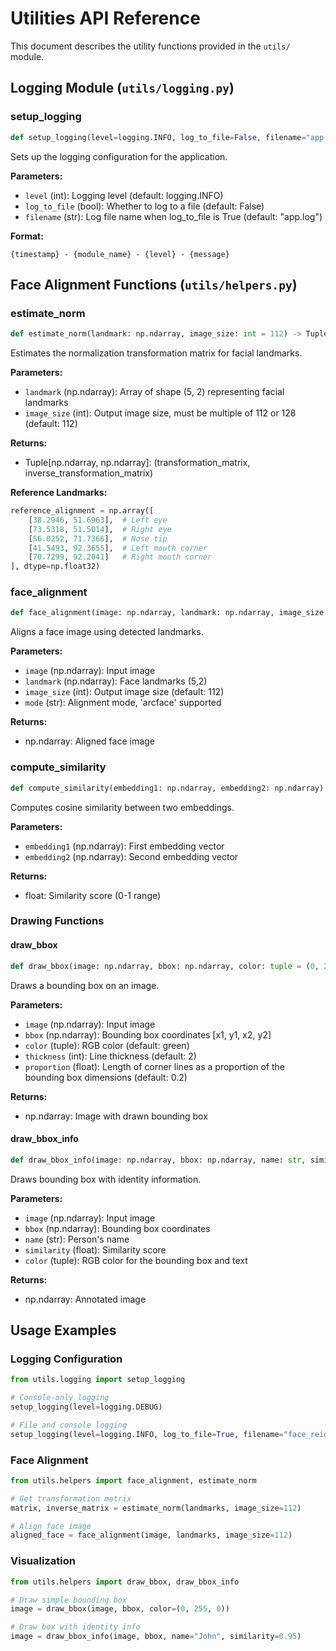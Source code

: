 # Utilities API Reference

This document describes the utility functions provided in the `utils/` module.

## Logging Module (`utils/logging.py`)

### setup_logging
```python
def setup_logging(level=logging.INFO, log_to_file=False, filename="app.log") -> None
```

Sets up the logging configuration for the application.

**Parameters:**
- `level` (int): Logging level (default: logging.INFO)
- `log_to_file` (bool): Whether to log to a file (default: False)
- `filename` (str): Log file name when log_to_file is True (default: "app.log")

**Format:**
```
{timestamp} - {module_name} - {level} - {message}
```

## Face Alignment Functions (`utils/helpers.py`)

### estimate_norm
```python
def estimate_norm(landmark: np.ndarray, image_size: int = 112) -> Tuple[np.ndarray, np.ndarray]
```

Estimates the normalization transformation matrix for facial landmarks.

**Parameters:**
- `landmark` (np.ndarray): Array of shape (5, 2) representing facial landmarks
- `image_size` (int): Output image size, must be multiple of 112 or 128 (default: 112)

**Returns:**
- Tuple[np.ndarray, np.ndarray]: (transformation_matrix, inverse_transformation_matrix)

**Reference Landmarks:**
```python
reference_alignment = np.array([
    [38.2946, 51.6963],  # Left eye
    [73.5318, 51.5014],  # Right eye
    [56.0252, 71.7366],  # Nose tip
    [41.5493, 92.3655],  # Left mouth corner
    [70.7299, 92.2041]   # Right mouth corner
], dtype=np.float32)
```

### face_alignment
```python
def face_alignment(image: np.ndarray, landmark: np.ndarray, image_size: int = 112, mode: str = 'arcface') -> np.ndarray
```

Aligns a face image using detected landmarks.

**Parameters:**
- `image` (np.ndarray): Input image
- `landmark` (np.ndarray): Face landmarks (5,2)
- `image_size` (int): Output image size (default: 112)
- `mode` (str): Alignment mode, 'arcface' supported

**Returns:**
- np.ndarray: Aligned face image

### compute_similarity
```python
def compute_similarity(embedding1: np.ndarray, embedding2: np.ndarray) -> float
```

Computes cosine similarity between two embeddings.

**Parameters:**
- `embedding1` (np.ndarray): First embedding vector
- `embedding2` (np.ndarray): Second embedding vector

**Returns:**
- float: Similarity score (0-1 range)

### Drawing Functions

#### draw_bbox
```python
def draw_bbox(image: np.ndarray, bbox: np.ndarray, color: tuple = (0, 255, 0), thickness: int = 2, proportion: float = 0.2) -> np.ndarray
```

Draws a bounding box on an image.

**Parameters:**
- `image` (np.ndarray): Input image
- `bbox` (np.ndarray): Bounding box coordinates [x1, y1, x2, y2]
- `color` (tuple): RGB color (default: green)
- `thickness` (int): Line thickness (default: 2)
- `proportion` (float): Length of corner lines as a proportion of the bounding box dimensions (default: 0.2)

**Returns:**
- np.ndarray: Image with drawn bounding box

#### draw_bbox_info
```python
def draw_bbox_info(image: np.ndarray, bbox: np.ndarray, name: str, similarity: float, color: tuple) -> np.ndarray
```

Draws bounding box with identity information.

**Parameters:**
- `image` (np.ndarray): Input image
- `bbox` (np.ndarray): Bounding box coordinates
- `name` (str): Person's name
- `similarity` (float): Similarity score
- `color` (tuple): RGB color for the bounding box and text

**Returns:**
- np.ndarray: Annotated image

## Usage Examples

### Logging Configuration
```python
from utils.logging import setup_logging

# Console-only logging
setup_logging(level=logging.DEBUG)

# File and console logging
setup_logging(level=logging.INFO, log_to_file=True, filename="face_reid.log")
```

### Face Alignment
```python
from utils.helpers import face_alignment, estimate_norm

# Get transformation matrix
matrix, inverse_matrix = estimate_norm(landmarks, image_size=112)

# Align face image
aligned_face = face_alignment(image, landmarks, image_size=112)
```

### Visualization
```python
from utils.helpers import draw_bbox, draw_bbox_info

# Draw simple bounding box
image = draw_bbox(image, bbox, color=(0, 255, 0))

# Draw box with identity info
image = draw_bbox_info(image, bbox, name="John", similarity=0.95)
```
